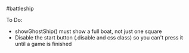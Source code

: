 #battleship

To Do: 
- showGhostShip() must show a full boat, not just one square
- Disable the start button (.disable and css class) so you can't press it until a game is finished